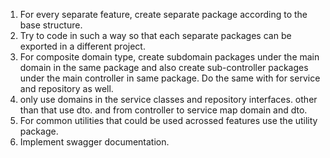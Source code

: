 1. For every separate feature, create separate package according to the base
structure.
2. Try to code in such a way so that each separate packages can be exported 
in a different project.
3. For composite domain type, create subdomain packages under the main domain
in the same package and also create sub-controller packages under the
main controller in same package. Do the same with for service and repository
as well.
4. only use domains in the service classes and repository interfaces. other 
than that use dto. and from controller to service map domain and dto. 
5. For common utilities that could be used acrossed features use the utility 
package. 
6. Implement swagger documentation.
